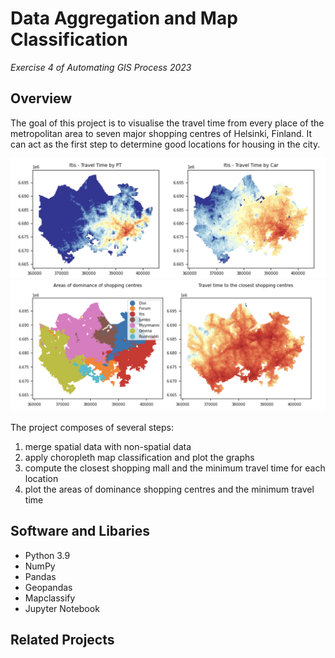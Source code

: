 # Data Aggregation and Map Classification
<i>Exercise 4 of Automating GIS Process 2023</i> 

## Overview
The goal of this project is to visualise the travel time from every place of the metropolitan area to seven major shopping centres of Helsinki, Finland. It can act as the first step to determine good locations for housing in the city.

<div align="center">
  <img src="images/front_1.png" alt="classification" width="700">
  <img src="images/front_2.png" alt="dominace_areas" width="720">
</div>

The project composes of several steps:
1. merge spatial data with non-spatial data
2. apply choropleth map classification and plot the graphs
3. compute the closest shopping mall and the minimum travel time for each location
4. plot the areas of dominance shopping centres and the minimum travel time

## Software and Libaries
- Python 3.9
- NumPy
- Pandas
- Geopandas
- Mapclassify
- Jupyter Notebook

## Related Projects
